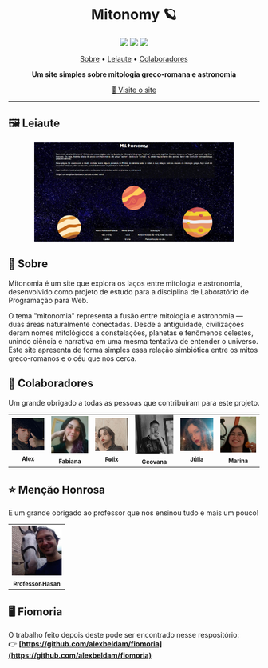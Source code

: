 <h1 align="center" style="font-weight: bold;">Mitonomy 🪐</h1>

<p align="center">
  <img src="https://img.shields.io/badge/HTML5-E34F26?style=for-the-badge&logo=html5&logoColor=white"/>
  <img src="https://img.shields.io/badge/CSS3-1572B6?style=for-the-badge&logo=css3&logoColor=white"/>
  <img src="https://img.shields.io/badge/JavaScript-F7DF1E?style=for-the-badge&logo=javascript&logoColor=black"/>
</p>

<p align="center">
 <a href="#about">Sobre</a> • 
 <a href="#layout">Leiaute</a> • 
 <a href="#colab">Colaboradores</a>
</p>

<p align="center">
    <b>Um site simples sobre mitologia greco-romana e astronomia</b>
</p>

<p align="center">
     <a href="https://alexbeldam.github.io/mitonomy/">📱 Visite o site</a>
</p>

---

<h2 id="layout">🖼️ Leiaute</h2>

<p align="center">
    <img src="imgs/pagina.png" alt="Imagem Exemplo" width="400px">
</p>

<h2 id="about">📖 Sobre</h2>

Mitonomia é um site que explora os laços entre mitologia e astronomia, desenvolvido como projeto de estudo para a disciplina de Laboratório de Programação para Web.

O tema "mitonomia" representa a fusão entre mitologia e astronomia — duas áreas naturalmente conectadas. Desde a antiguidade, civilizações deram nomes mitológicos a constelações, planetas e fenômenos celestes, unindo ciência e narrativa em uma mesma tentativa de entender o universo. Este site apresenta de forma simples essa relação simbiótica entre os mitos greco-romanos e o céu que nos cerca.

<h2 id="colab">🤝 Colaboradores</h2>

Um grande obrigado a todas as pessoas que contribuíram para este projeto.

<table>
  <tr>
    <td align="center">
      <a href="https://github.com/alexbeldam">
        <img src="imgs/lex.jpeg" width="100px;" alt="Foto do Alex"/><br>
        <sub><b>Alex</b></sub>
      </a>
    </td>
    <td align="center">
      <a href="https://github.com/FabiKelly">
        <img src="imgs/fabi.jpeg" width="100px;" alt="Foto da Fabiana"/><br>
        <sub><b>Fabiana</b></sub>
      </a>
    </td>
    <td align="center">
      <a href="https://github.com/Sugarylix">
        <img src="imgs/felix.jpeg" width="100px;" alt="Foto do Felix"/><br>
        <sub><b>Felix</b></sub>
      </a>
    </td>
    <td align="center">
      <a href="https://github.com/Geovanac5643">
        <img src="imgs/Geovana.jpeg" width="100px;" alt="Foto da Geovana"/><br>
        <sub><b>Geovana</b></sub>
      </a>
    </td>
    <td align="center">
      <a href="https://github.com/julia-sg">
        <img src="imgs/julia.jpeg" width="100px;" alt="Foto da Júlia"/><br>
        <sub><b>Júlia</b></sub>
      </a>
    </td>
    <td align="center">
      <a href="https://github.com/marina-lopes">
        <img src="imgs/marina.jpeg" width="100px;" alt="Foto da Marina"/><br>
        <sub><b>Marina</b></sub>
      </a>
    </td>
  </tr>
</table>

<h2 id="honra">⭐ Menção Honrosa</h2>

E um grande obrigado ao professor que nos ensinou tudo e mais um pouco!

<table>
  <tr>
    <td align="center">
      <a href="https://github.com/daniel-hasan">
        <img src="imgs/hasan.jpg" width="100px;" alt="Foto do Hasan"/><br>
        <sub><b>Professor Hasan</b></sub>
      </a>
    </td>
  </tr>
</table>

<h2 id="tp2">🖥️ Fiomoria</h2>

O trabalho feito depois deste pode ser encontrado nesse respositório:<br>
👉 **[https://github.com/alexbeldam/fiomoria](https://github.com/alexbeldam/fiomoria)**
